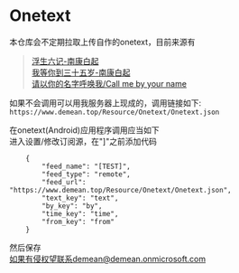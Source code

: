 # Onetext
本仓库会不定期拉取上传自作的onetext，目前来源有
>[浮生六记-南康白起](https://www.mingyantong.com/article/27973)<br>
>[我等你到三十五岁-南康白起](https://www.mingyantong.com/article/%E6%88%91%E7%AD%89%E4%BD%A0%E5%88%B0%E4%B8%89%E5%8D%81%E4%BA%94%E5%B2%81)<br>
>[请以你的名字呼唤我/Call me by your name](https://www.mingyantong.com/article/%E8%AF%B7%E4%BB%A5%E4%BD%A0%E7%9A%84%E5%90%8D%E5%AD%97%E5%91%BC%E5%94%A4%E6%88%91?page=1)<br>

如果不会调用可以用我服务器上现成的，调用链接如下:<br>
```https://www.demean.top/Resource/Onetext/Onetext.json```

在onetext(Android)应用程序调用应当如下<br>
进入设置/修改订阅源，在"]"之前添加代码<br>

```,
	{
		"feed_name": "[TEST]",
		"feed_type": "remote",
		"feed_url": "https://www.demean.top/Resource/Onetext/Onetext.json",
		"text_key": "text",
		"by_key": "by",
		"time_key": "time",
		"from_key": "from"
	}
```
然后保存<br>
如果有侵权望联系demean@demean.onmicrosoft.com
